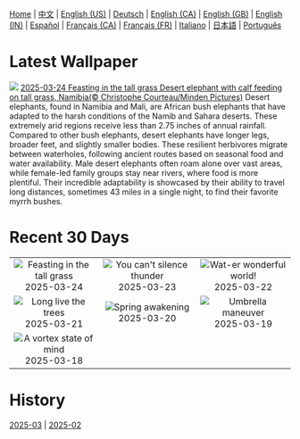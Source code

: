 [Home](../README.md) | [中文](zh-CN.md) | [English (US)](en-US.md) | [Deutsch](de-DE.md) | [English (CA)](en-CA.md) | [English (GB)](en-GB.md) | [English (IN)](en-IN.md) | [Español](es-ES.md) | [Français (CA)](fr-CA.md) | [Français (FR)](fr-FR.md) | [Italiano](it-IT.md) | [日本語](ja-JP.md) | [Português](pt-BR.md)

# Latest Wallpaper
![](https://www.bing.com/th?id=OHR.ElephantGrass_EN-US1398774650_UHD.jpg)
[2025-03-24 Feasting in the tall grass Desert elephant with calf feeding on tall grass, Namibia(© Christophe Courteau/Minden Pictures)](https://www.bing.com/th?id=OHR.ElephantGrass_EN-US1398774650_UHD.jpg)
Desert elephants, found in Namibia and Mali, are African bush elephants that have adapted to the harsh conditions of the Namib and Sahara deserts. These extremely arid regions receive less than 2.75 inches of annual rainfall. Compared to other bush elephants, desert elephants have longer legs, broader feet, and slightly smaller bodies. These resilient herbivores migrate between waterholes, following ancient routes based on seasonal food and water availability. Male desert elephants often roam alone over vast areas, while female-led family groups stay near rivers, where food is more plentiful. Their incredible adaptability is showcased by their ability to travel long distances, sometimes 43 miles in a single night, to find their favorite myrrh bushes.

# Recent 30 Days
|  |  |  |
|:---:|:---:|:---:|
| ![](https://www.bing.com/th?id=OHR.ElephantGrass_EN-US1398774650_400x240.jpg "Feasting in the tall grass") 2025-03-24 | ![](https://www.bing.com/th?id=OHR.NebraskaStorm_EN-US1163295363_400x240.jpg "You can't silence thunder") 2025-03-23 | ![](https://www.bing.com/th?id=OHR.CenoteLilies_EN-US1076301699_400x240.jpg "Wat-er wonderful world!") 2025-03-22 |
| ![](https://www.bing.com/th?id=OHR.DanumValley_EN-US1030783251_400x240.jpg "Long live the trees") 2025-03-21 | ![](https://www.bing.com/th?id=OHR.SpringDaffodils_EN-US9726346116_400x240.jpg "Spring awakening") 2025-03-20 | ![](https://www.bing.com/th?id=OHR.BlackHeron_EN-US9662351796_400x240.jpg "Umbrella maneuver") 2025-03-19 |
| ![](https://www.bing.com/th?id=OHR.SedonaSpring_EN-US9611080272_400x240.jpg "A vortex state of mind") 2025-03-18 |  |  |

# History
[2025-03](../archives/wallpaper/en-US/w_2025_03.md) | [2025-02](../archives/wallpaper/en-US/w_2025_02.md)
